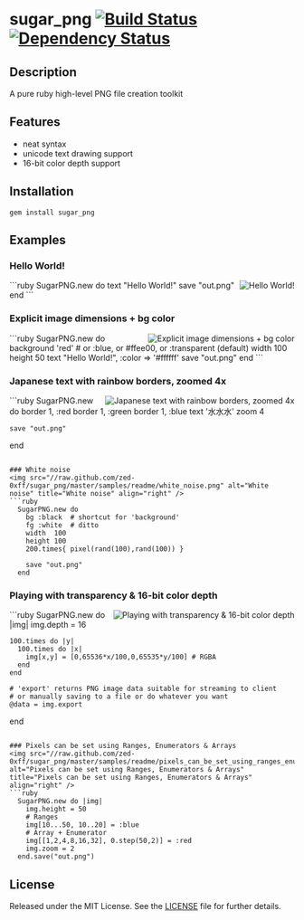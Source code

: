 sugar_png    [![Build Status](https://secure.travis-ci.org/zed-0xff/sugar_png.png)](http://secure.travis-ci.org/zed-0xff/sugar_png)  [![Dependency Status](https://gemnasium.com/zed-0xff/sugar_png.png)](https://gemnasium.com/zed-0xff/sugar_png)
======


Description
-----------
A pure ruby high-level PNG file creation toolkit

Features
--------
 * neat syntax
 * unicode text drawing support
 * 16-bit color depth support

Installation
------------
    gem install sugar_png

Examples
--------

### Hello World!
<img src="//raw.github.com/zed-0xff/sugar_png/master/samples/readme/hello_world.png" alt="Hello World!" title="Hello World!" align="right" />
```ruby
  SugarPNG.new do
    text "Hello World!"
    save "out.png"
  end
```

### Explicit image dimensions + bg color
<img src="//raw.github.com/zed-0xff/sugar_png/master/samples/readme/explicit_image_dimensions_bg_color.png" alt="Explicit image dimensions + bg color" title="Explicit image dimensions + bg color" align="right" />
```ruby
  SugarPNG.new do
    background 'red' # or :blue, or #ffee00, or :transparent (default)
    width 100
    height 50
    text "Hello World!", :color => '#ffffff'
    save "out.png"
  end
```

### Japanese text with rainbow borders, zoomed 4x
<img src="//raw.github.com/zed-0xff/sugar_png/master/samples/readme/japanese_text_with_rainbow_borders_zoomed_4x.png" alt="Japanese text with rainbow borders, zoomed 4x" title="Japanese text with rainbow borders, zoomed 4x" align="right" />
```ruby
  SugarPNG.new do
    border 1, :red
    border 1, :green
    border 1, :blue
    text '水水水'
    zoom 4

    save "out.png"
  end
```

### White noise
<img src="//raw.github.com/zed-0xff/sugar_png/master/samples/readme/white_noise.png" alt="White noise" title="White noise" align="right" />
```ruby
  SugarPNG.new do
    bg :black  # shortcut for 'background'
    fg :white  # ditto
    width  100
    height 100
    200.times{ pixel(rand(100),rand(100)) }

    save "out.png"
  end
```

### Playing with transparency & 16-bit color depth
<img src="//raw.github.com/zed-0xff/sugar_png/master/samples/readme/playing_with_transparency_16_bit_color_depth.png" alt="Playing with transparency & 16-bit color depth" title="Playing with transparency & 16-bit color depth" align="right" />
```ruby
  SugarPNG.new do |img|
    img.depth = 16

    100.times do |y|
      100.times do |x|
        img[x,y] = [0,65536*x/100,0,65535*y/100] # RGBA
      end
    end

    # 'export' returns PNG image data suitable for streaming to client
    # or manually saving to a file or do whatever you want 
    @data = img.export
  end
```

### Pixels can be set using Ranges, Enumerators & Arrays
<img src="//raw.github.com/zed-0xff/sugar_png/master/samples/readme/pixels_can_be_set_using_ranges_enumerators_arrays.png" alt="Pixels can be set using Ranges, Enumerators & Arrays" title="Pixels can be set using Ranges, Enumerators & Arrays" align="right" />
```ruby
  SugarPNG.new do |img|
    img.height = 50
    # Ranges
    img[10...50, 10..20] = :blue
    # Array + Enumerator
    img[[1,2,4,8,16,32], 0.step(50,2)] = :red
    img.zoom = 2 
  end.save("out.png")
```

License
-------
Released under the MIT License.  See the [LICENSE](https://github.com/zed-0xff/sugar_png/blob/master/LICENSE.txt) file for further details.
